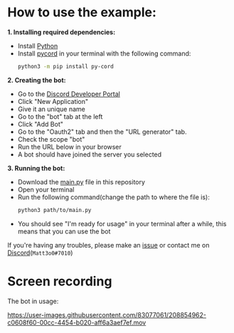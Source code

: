 # How to use the example:

**1. Installing required dependencies:**
  - Install [Python](https://python.org)
  - Install [pycord](https://pycord.dev) in your terminal with the following command:
    ```sh
    python3 -m pip install py-cord
    ```
 
**2. Creating the bot:**
  - Go to the [Discord Developer Portal](https://discord.com/developers/applications/)
  - Click "New Application"
  - Give it an unique name
  - Go to the "bot" tab at the left
  - Click "Add Bot"
  - Go to the "Oauth2" tab and then the "URL generator" tab.
  - Check the scope "bot"
  - Run the URL below in your browser
  - A bot should have joined the server you selected
 
 **3. Running the bot:**
  - Download the [main.py](https://github.com/duvbolone/X-Plane-DatarefJSON/blob/main/discord-bot-example/main.py) file in this repository
  - Open your terminal
  - Run the following command(change the path to where the file is):
    ```sh
    python3 path/to/main.py
    ```
  - You should see "I'm ready for usage" in your terminal after a while, this means that you can use the bot
  
 
If you're having any troubles, please make an [issue](https://github.com/duvbolone/X-Plane-DatarefJSON/issues) or contact me on [Discord](https://discord.com/users/668874138160594985)(`Matt3o0#7010`)


# Screen recording

The bot in usage:

https://user-images.githubusercontent.com/83077061/208854962-c0608f60-00cc-4454-b020-aff6a3aef7ef.mov
